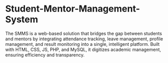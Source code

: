 # Student-Mentor-Management-System
The SMMS is a web-based solution that bridges the gap between students and mentors by integrating attendance tracking, leave management, profile management, and result monitoring into a single, intelligent platform. Built with HTML, CSS, JS, PHP, and MySQL, it digitizes academic management, ensuring efficiency and transparency.

